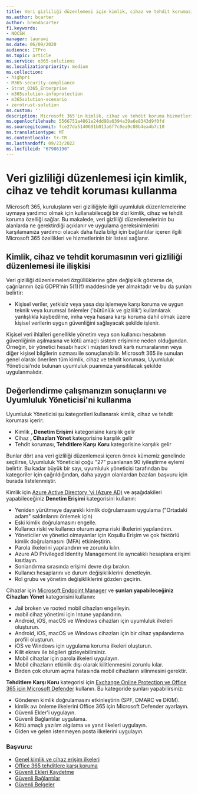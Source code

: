 ```yaml
---
title: Veri gizliliği düzenlemesi için kimlik, cihaz ve tehdit koruması kullanma
ms.author: bcarter
author: brendacarter
f1.keywords:
- NOCSH
manager: laurawi
ms.date: 06/09/2020
audience: ITPro
ms.topic: article
ms.service: o365-solutions
ms.localizationpriority: medium
ms.collection:
- highpri
- M365-security-compliance
- Strat_O365_Enterprise
- m365solution-infoprotection
- m365solution-scenario
- zerotrust-solution
ms.custom: ''
description: Microsoft 365'in kimlik, cihaz ve tehdit koruma hizmetleriyle kişisel veri ihlallerini önleyin.
ms.openlocfilehash: 5566751a4861e24dd98a0394a39a6e8343d9f0fd
ms.sourcegitcommit: fce27da5140691b013a6f7c0ea9c88b4ea4b7c10
ms.translationtype: MT
ms.contentlocale: tr-TR
ms.lasthandoff: 09/23/2022
ms.locfileid: "67986190"
---
```

# <a name="use-identity-device-and-threat-protection-for-data-privacy-regulation"></a>Veri gizliliği düzenlemesi için kimlik, cihaz ve tehdit koruması kullanma

Microsoft 365, kuruluşların veri gizliliğiyle ilgili uyumluluk düzenlemelerine uymaya yardımcı olmak için kullanabileceği bir dizi kimlik, cihaz ve tehdit koruma özelliği sağlar. Bu makalede, veri gizliliği düzenlemelerinin bu alanlarda ne gerektirdiği açıklanır ve uygulama gereksinimlerini karşılamanıza yardımcı olacak daha fazla bilgi için bağlantılar içeren ilgili Microsoft 365 özellikleri ve hizmetlerinin bir listesi sağlanır.

## <a name="how-identity-device-and-threat-protection-relate-to-data-privacy-regulation"></a>Kimlik, cihaz ve tehdit korumasının veri gizliliği düzenlemesi ile ilişkisi

Veri gizliliği düzenlemeleri özgüllüklerine göre değişiklik gösterse de, çağrılarının özü GDPR'nin 5(1)(f) maddesinde yer almaktadır ve bu da şunları belirtir:

- Kişisel veriler, yetkisiz veya yasa dışı işlemeye karşı koruma ve uygun teknik veya kurumsal önlemler ('bütünlük ve gizlilik') kullanılarak yanlışlıkla kaybedilme, imha veya hasara karşı koruma dahil olmak üzere kişisel verilerin uygun güvenliğini sağlayacak şekilde işlenir.

Kişisel veri ihlalleri genellikle yönetim veya son kullanıcı hesabının güvenliğinin aşılmasına ve kötü amaçlı sistem erişimine neden olduğundan. Örneğin, bir yönetici hesabı hack'i müşteri kredi kartı numaralarının veya diğer kişisel bilgilerin sızması ile sonuçlanabilir. Microsoft 365 ile sunulan genel olarak önerilen tüm kimlik, cihaz ve tehdit koruması, Uyumluluk Yöneticisi'nde bulunan uyumluluk puanınıza yansıtılacak şekilde uygulanmalıdır.

## <a name="using-the-results-of-your-assessment-work-and-compliance-manager"></a>Değerlendirme çalışmanızın sonuçlarını ve Uyumluluk Yöneticisi'ni kullanma

Uyumluluk Yöneticisi şu kategorileri kullanarak kimlik, cihaz ve tehdit koruması içerir:

- Kimlik **, Denetim Erişimi** kategorisine karşılık gelir
- Cihaz **, Cihazları Yönet** kategorisine karşılık gelir
- Tehdit koruması, **Tehditlere Karşı Koru** kategorisine karşılık gelir
 
Bunlar dört ana veri gizliliği düzenlemesi içeren örnek kümemiz genelinde seçilirse, Uyumluluk Yöneticisi çoğu "27" puanlanan 90 iyileştirme eylemi belirtir. Bu kadar büyük bir sayı, uyumluluk yöneticisi tarafından bu kategoriler için çağrıldığından, daha yaygın olanlardan bazıları başvuru için burada listelenmiştir.

Kimlik için [Azure Active Directory 'yi (Azure AD)](https://azure.microsoft.com/services/active-directory/) ve aşağıdakileri yapabileceğiniz **Denetim Erişimi** kategorisini kullanın:

- Yeniden yürütmeye dayanıklı kimlik doğrulamasını uygulama ("Ortadaki adam" saldırılarını önlemek için)
- Eski kimlik doğrulamasını engelle.
- Kullanıcı riski ve kullanıcı oturum açma riski ilkelerini yapılandırın.
- Yöneticiler ve yönetici olmayanlar için Koşullu Erişim ve çok faktörlü kimlik doğrulamasını (MFA) etkinleştirin.
- Parola ilkelerini yapılandırın ve zorunlu kılın.
- Azure AD Privileged Identity Management ile ayrıcalıklı hesaplara erişimi kısıtlayın.
- Sonlandırma sırasında erişimi devre dışı bırakın.
- Kullanıcı hesaplarını ve durum değişikliklerini denetleyin.
- Rol grubu ve yönetim değişikliklerini gözden geçirin.

Cihazlar için [Microsoft Endpoint Manager](https://www.microsoft.com/microsoft-365/microsoft-endpoint-manager) ve **şunları yapabileceğiniz Cihazları Yönet** kategorisini kullanın:

- Jail broken ve rooted mobil cihazları engelleyin.
- mobil cihaz yönetimi için Intune yapılandırın.
- Android, iOS, macOS ve Windows cihazları için uyumluluk ilkeleri oluşturun.
- Android, iOS, macOS ve Windows cihazları için bir cihaz yapılandırma profili oluşturun.
- iOS ve Windows için uygulama koruma ilkeleri oluşturun.
- Kilit ekranı ile bilgileri gizleyebilirsiniz.
- Mobil cihazlar için parola ilkeleri uygulayın.
- Mobil cihazların etkinlik dışı olarak kilitlenmesini zorunlu kılar.
- Birden çok oturum açma hatasında mobil cihazların silinmesini gerektir.

**Tehditlere Karşı Koru** kategorisi için [Exchange Online Protection ve Office 365 için Microsoft Defender](../security/office-365-security/defender-for-office-365.md) kullanın. Bu kategoride şunları yapabilirsiniz:

- Gönderen kimlik doğrulamasını etkinleştirin (SPF, DMARC ve DKIM).
- kimlik avı önleme ilkelerini Office 365 için Microsoft Defender ayarlayın.
- Güvenli Ekler'i uygulayın.
- Güvenli Bağlantılar uygulama.
- Kötü amaçlı yazılım algılama ve yanıt ilkeleri uygulayın.
- Giden ve gelen istenmeyen posta ilkelerini uygulayın.

### <a name="references"></a>Başvuru:

- [Genel kimlik ve cihaz erişim ilkeleri](../security/office-365-security/identity-access-policies.md)
- [Office 365 tehditlere karşı koruma](https://support.office.com/article/protect-against-threats-in-office-365-b10023f6-f30f-45d3-b3ad-b71aa4aa0d58)
- [Güvenli Ekleri Kaydetme](../security/office-365-security/safe-attachments.md)
- [Güvenli Bağlantılar](../security/office-365-security/safe-links.md)
- [Güvenli Belgeler](../security/office-365-security/safe-docs.md)
